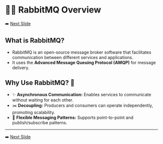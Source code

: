 # 🐰🐇 RabbitMQ Overview
➡️ [Next Slide](2.md)

## **What is RabbitMQ?**

- RabbitMQ is an open-source message broker software that facilitates communication between different services and applications.
- It uses the **Advanced Message Queuing Protocol (AMQP)** for message delivery.

## **Why Use RabbitMQ?** 🤔

- ✨ **Asynchronous Communication:** Enables services to communicate without waiting for each other.
- ✂️ **Decoupling:** Producers and consumers can operate independently, promoting scalability.
- 🔁 **Flexible Messaging Patterns:** Supports point-to-point and publish/subscribe patterns.

---

➡️ [Next Slide](2.md)